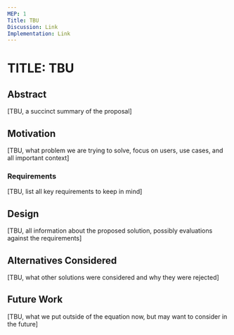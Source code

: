 ```yaml
---
MEP: 1
Title: TBU
Discussion: Link
Implementation: Link
---
```


# TITLE: TBU

## Abstract

[TBU, a succinct summary of the proposal]

## Motivation

[TBU, what problem we are trying to solve, focus on users, use cases, and all important context]

### Requirements

[TBU, list all key requirements to keep in mind]

## Design

[TBU, all information about the proposed solution, possibly evaluations against the requirements]

## Alternatives Considered

[TBU, what other solutions were considered and why they were rejected]

## Future Work

[TBU, what we put outside of the equation now, but may want to consider in the future]
